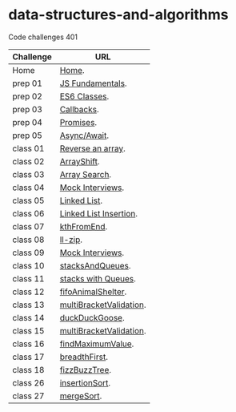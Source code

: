# data-structures-and-algorithms
Code challenges 401


**Challenge**     | **URL**
------------ | -------------
Home         | [Home](https://github.com/waleedafifi-401-advanced-javascript/data-structures-and-algorithms).
 prep 01     | [JS Fundamentals](https://github.com/waleedafifi90/data-structures-and-algorithms).
 prep 02     | [ES6 Classes](https://repl.it/@waleedafifi90/ES6-Classes).
 prep 03     | [Callbacks](https://repl.it/@waleedafifi90/Callbacks).
 prep 04     | [Promises](https://repl.it/@waleedafifi90/Promises).
 prep 05     | [Async/Await](https://repl.it/@waleedafifi90/AsyncAwait).
 class 01    | [Reverse an array](https://github.com/waleedafifi-401-advanced-javascript/data-structures-and-algorithms/pull/1).
 class 02    | [ArrayShift](https://github.com/waleedafifi-401-advanced-javascript/data-structures-and-algorithms/pull/2).
 class 03    | [Array Search](https://github.com/waleedafifi-401-advanced-javascript/data-structures-and-algorithms/pull/6).
 class 04    | [Mock Interviews](https://docs.google.com/spreadsheets/d/1YSD5EknVdC7q3NV39GlhCFlBz93qh3-X0Y47k2CvLGA/edit#gid=0).
 class 05    | [Linked List](https://github.com/waleedafifi-401-advanced-javascript/data-structures-and-algorithms/pull/8).
 class 06    | [Linked List Insertion](https://github.com/waleedafifi-401-advanced-javascript/data-structures-and-algorithms/pull/9).
 class 07    | [kthFromEnd](https://github.com/waleedafifi-401-advanced-javascript/data-structures-and-algorithms/pull/11).
 class 08    | [ll-zip](https://github.com/waleedafifi-401-advanced-javascript/data-structures-and-algorithms/pull/12).
 class 09    | [Mock Interviews](https://docs.google.com/spreadsheets/d/1_I69gPqAF5ionCxT2xtEtowRYIThOiaMtqReVeIgV9g/edit?usp=sharing).
 class 10    | [stacksAndQueues](https://github.com/waleedafifi-401-advanced-javascript/data-structures-and-algorithms/pull/13).
 class 11    | [stacks with Queues](https://github.com/waleedafifi-401-advanced-javascript/data-structures-and-algorithms/pull/14).
 class 12    | [fifoAnimalShelter](https://github.com/waleedafifi-401-advanced-javascript/data-structures-and-algorithms/pull/15).
 class 13    | [multiBracketValidation](https://github.com/waleedafifi-401-advanced-javascript/data-structures-and-algorithms/pull/16).
 class 14    | [duckDuckGoose](#).
 class 15    | [multiBracketValidation](https://github.com/waleedafifi-401-advanced-javascript/data-structures-and-algorithms/pull/17).
 class 16    | [findMaximumValue](https://github.com/waleedafifi-401-advanced-javascript/data-structures-and-algorithms/pull/18).
 class 17    | [breadthFirst](https://github.com/waleedafifi-401-advanced-javascript/data-structures-and-algorithms/pull/19).
 class 18    | [fizzBuzzTree](https://github.com/waleedafifi-401-advanced-javascript/data-structures-and-algorithms/pull/20).
 class 26    | [insertionSort](https://github.com/waleedafifi-401-advanced-javascript/data-structures-and-algorithms/pull/21).
 class 27    | [mergeSort](https://github.com/waleedafifi-401-advanced-javascript/data-structures-and-algorithms/pull/22).
